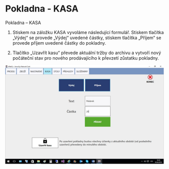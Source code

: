 # Pokladna - KASA

Pokladna – KASA
1.	Stiskem na záložku KASA vyvoláme následující formulář. Stiskem tlačítka „Výdej“ se provede „Výdej“ uvedené částky, stiskem tlačítka „Příjem“ se provede příjem uvedené částky do pokladny.

2.	Tlačítko „Uzavřít kasu“ převede aktuální tržby do archivu a vytvoří nový počáteční stav pro nového prodávajícího k převzetí zůstatku pokladny.

![Pokladna](img/cashRegister.png)
